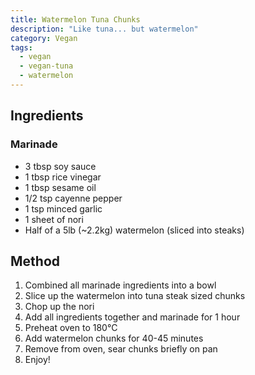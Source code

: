 ```yaml
---
title: Watermelon Tuna Chunks
description: "Like tuna... but watermelon"
category: Vegan
tags:
  - vegan
  - vegan-tuna
  - watermelon
---
```


## Ingredients

### Marinade

- 3 tbsp soy sauce
- 1 tbsp rice vinegar
- 1 tbsp sesame oil
- 1/2 tsp cayenne pepper
- 1 tsp minced garlic
- 1 sheet of nori
- Half of a 5lb (~2.2kg) watermelon (sliced into steaks)

## Method

1. Combined all marinade ingredients into a bowl
2. Slice up the watermelon into tuna steak sized chunks
3. Chop up the nori
4. Add all ingredients together and marinade for 1 hour
5. Preheat oven to 180°C
6. Add watermelon chunks for 40-45 minutes
7. Remove from oven, sear chunks briefly on pan
8. Enjoy!
